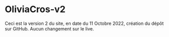 # OliviaCros-v2
Ceci est la version 2 du site, en date du 11 Octobre 2022, création du dépôt sur GitHub. Aucun changement sur le live.
